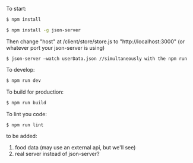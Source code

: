To start:

```bash
$ npm install
```

```bash
$ npm install -g json-server
```
Then change "host" at /client/store/store.js to "http://localhost:3000" (or whatever port your json-server is using)
```
$ json-server —watch userData.json //simultaneously with the npm run 
```

To develop:

```bash
$ npm run dev
```

To build for production:

```bash
$ npm run build
```

To lint you code:

```bash
$ npm run lint
```

to be added:

1. food data (may use an external api, but we'll see)
2. real server instead of json-server?
